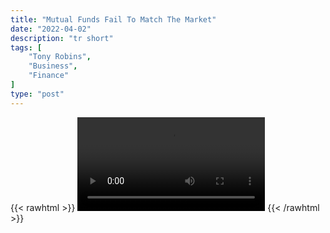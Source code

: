 ```yaml
---
title: "Mutual Funds Fail To Match The Market"
date: "2022-04-02"
description: "tr short"
tags: [
    "Tony Robins",
    "Business",
    "Finance"
]
type: "post"
---
```

{{< rawhtml >}}
    <video width="auto" height="auto" controls>
        <source src="https://clips.dev00ps.com/Tony%20Robins/TONY%20ROBBINS%20Mutual%20Funds%20are%20Horrible%20investment.mp4" type="video/mp4"> 
    </video>
{{< /rawhtml >}}